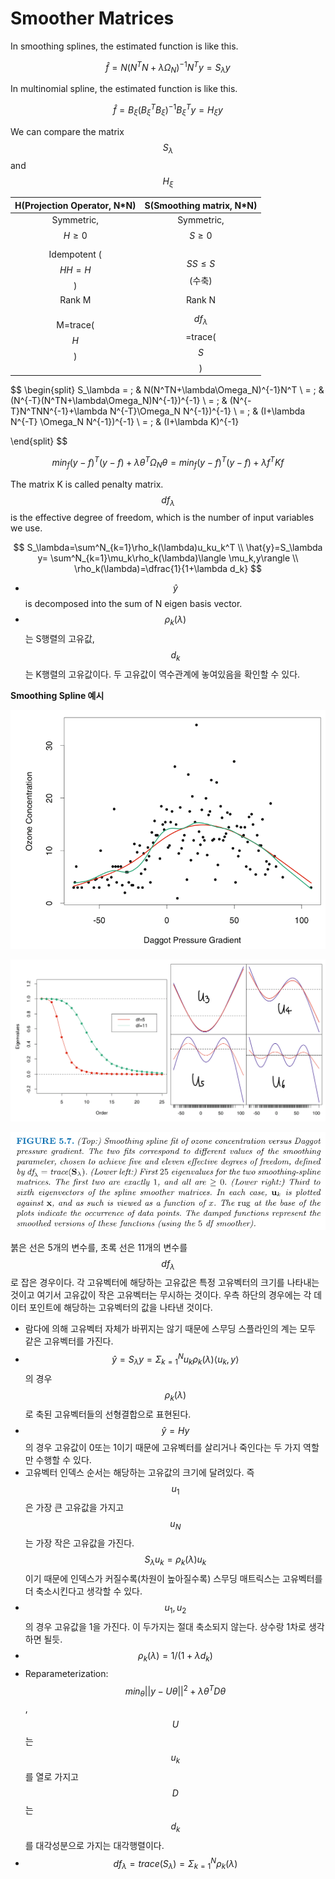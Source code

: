 # Smoother Matrices

&#x20;In smoothing splines, the estimated function is like this.

$$
\hat{f}=N(N^TN+\lambda \Omega_N)^{-1}N^Ty=S_\lambda y
$$

In multinomial spline, the estimated function is like this.

$$
\hat{f}=B_\xi(B^T_\xi B_\xi)^{-1}B^T_\xi y=H_\xi y
$$

&#x20;We can compare the matrix $$S_\lambda$$ and $$H_\xi$$

| H(Projection Operator, N\*N) |  S(Smoothing matrix, N\*N)  |
| :--------------------------: | :-------------------------: |
|    Symmetric, $$H \geq 0$$   |   Symmetric, $$S \geq 0$$   |
|     Idempotent ($$HH=H$$)    |      $$SS \leq S$$ (수축)     |
|            Rank M            |            Rank N           |
|        M=trace($$H$$)        | $$df_\lambda$$=trace($$S$$) |

$$
\begin{split}
S_\lambda = \; & N(N^TN+\lambda\Omega_N)^{-1}N^T \\
= \; & (N^{-T}(N^TN+\lambda\Omega_N)N^{-1})^{-1} \\
= \;  & (N^{-T}N^TNN^{-1}+\lambda N^{-T}\Omega_N N^{-1})^{-1} \\
= \; & (I+\lambda N^{-T} \Omega_N N^{-1})^{-1} \\
= \; & (I+\lambda K)^{-1}

\end{split}
$$

$$
min_f(y-f)^T(y-f)+\lambda\theta^T\Omega_N\theta =
min_f(y-f)^T(y-f)+\lambda f^TKf
$$

&#x20;The matrix K is called  penalty matrix.  $$df_\lambda$$ is the effective degree of freedom, which is the number of input variables we use.

$$
S_\lambda=\sum^N_{k=1}\rho_k(\lambda)u_ku_k^T 
 \\
\hat{y}=S_\lambda y= \sum^N_{k=1}\mu_k\rho_k(\lambda)\langle \mu_k,y\rangle \\
\rho_k(\lambda)=\dfrac{1}{1+\lambda d_k}
$$

* $$\hat{y}$$ is decomposed into the sum of N eigen basis vector.
* $$\rho_k(\lambda)$$는 S행렬의 고유값, $$d_k$$ 는 K행렬의 고유값이다. 두 고유값이 역수관계에 놓여있음을 확인할 수 있다.&#x20;



**Smoothing Spline 예시**

![](<../../.gitbook/assets/image (35).png>)

![](<../../.gitbook/assets/image (39).png>)

![](<../../.gitbook/assets/image (38).png>)

붉은 선은 5개의 변수를, 초록 선은 11개의 변수를 $$df_\lambda$$로 잡은 경우이다. 각 고유벡터에 해당하는 고유값은 특정 고유벡터의 크기를 나타내는 것이고 여기서 고유값이 작은 고유벡터는 무시하는 것이다. 우측 하단의 경우에는 각 데이터 포인트에 해당하는 고유벡터의 값을 나타낸 것이다.&#x20;



* 람다에 의해 고유벡터 자체가 바뀌지는 않기 때문에 스무딩 스플라인의 계는 모두 같은 고유벡터를 가진다.
* $$\hat{y}=S_\lambda y=\Sigma^N_{k=1}u_k\rho_k(\lambda)\langle u_k,y \rangle$$의 경우 $$\rho_k(\lambda)$$로 축된 고유벡터들의 선형결합으로 표현된다.
* $$\hat{y}=Hy$$의 경우 고유값이 0또는 1이기 때문에 고유벡터를 살리거나 죽인다는 두 가지 역할만 수행할 수 있다.
* 고유벡터 인덱스 순서는 해당하는 고유값의 크기에 달려있다. 즉 $$u_1$$은 가장 큰 고유값을 가지고 $$u_N$$는 가장 작은 고유값을 가진다.  $$S_\lambda  u_k=\rho_k(\lambda)u_k$$이기 때문에 인덱스가 커질수록(차원이 높아질수록) 스무딩 매트릭스는 고유벡터를 더 축소시킨다고 생각할 수 있다.
* $$u_1,u_2$$의 경우 고유값을 1을 가진다. 이 두가지는 절대 축소되지 않는다. 상수랑 1차로 생각하면 될듯.
* $$\rho_k(\lambda)=1/(1+\lambda d_k)$$
* Reparameterization: $$min _\theta||y-U\theta||^2+\lambda\theta^TD\theta$$, $$U$$는 $$u_k$$를 열로 가지고 $$D$$는 $$d_k$$를 대각성분으로 가지는 대각행렬이다.
* $$df_\lambda=trace(S_\lambda)=\Sigma^N_{k=1}\rho_k(\lambda)$$



